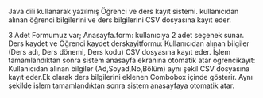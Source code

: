 Java dili kullanarak yazılmış Öğrenci ve ders kayıt sistemi. kullanıcıdan alınan öğrenci bilgilerini ve ders bilgilerini CSV dosyasına kayıt eder.

3 Adet Formumuz var;
Anasayfa.form: kullanıcıya 2 adet seçenek sunar. Ders kaydet ve Öğrenci kaydet
derskayitformu: Kullanıcıdan alınan bilgiler (Ders adı, Ders dönemi, Ders kodu) CSV dosyasına kayıt eder. İşlem tamamlandıktan sonra sistem anasayfa ekranına otomatik atar
ogrencikayıt: Kullanıcıdan alınan bilgiler (Ad,Soyad,No,Bölüm) aynı şekil CSV dosyasına kayıt eder.Ek olarak ders bilgilerini eklenen Combobox içinde gösterir. Aynı şekilde işlem tamamlandıktan sonra sistem anasayfaya otomatik atar.

